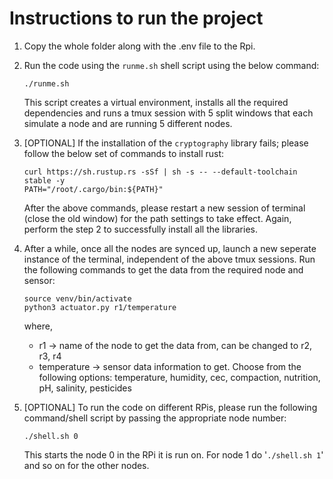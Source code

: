 # Instructions to run the project
1. Copy the whole folder along with the .env file to the Rpi.
2. Run the code using the `runme.sh` shell script using the below command:
    ```
    ./runme.sh
    ```
    This script creates a virtual environment, installs all the required dependencies and runs a tmux session with 5 split windows that each simulate a node and are running 5 different nodes.
3. [OPTIONAL] If the installation of the `cryptography` library fails; please follow the below set of commands to install rust:
    ```
    curl https://sh.rustup.rs -sSf | sh -s -- --default-toolchain stable -y
    PATH="/root/.cargo/bin:${PATH}"
    ```
    After the above commands, please restart a new session of terminal (close the old window) for the path settings to take effect. Again, perform the step 2 to successfully install all the libraries.
4. After a while, once all the nodes are synced up, launch a new seperate instance of the terminal, independent of the above tmux sessions. Run the following commands to get the data from the required node and sensor:
    ```
    source venv/bin/activate
    python3 actuator.py r1/temperature
    ```
    where, 
    - r1 -> name of the node to get the data from, can be changed to r2, r3, r4
    - temperature -> sensor data information to get. Choose from the following options: temperature, humidity, cec, compaction, nutrition, pH, salinity, pesticides

5. [OPTIONAL] To run the code on different RPis, please run the following command/shell script by passing the appropriate node number:
    ```
    ./shell.sh 0
    ```
    This starts the node 0 in the RPi it is run on. For node 1 do '`./shell.sh 1`' and so on for the other nodes.
